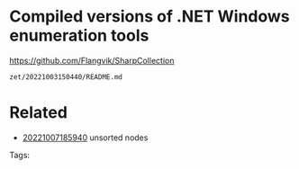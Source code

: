 # Compiled versions of .NET Windows enumeration tools
https://github.com/Flangvik/SharpCollection

` zet/20221003150440/README.md `

# Related

- [20221007185940](/zet/20221007185940/README.md) unsorted nodes

Tags:

    
